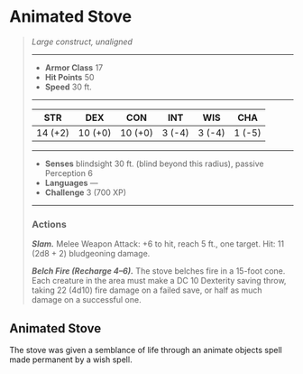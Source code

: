 # Animated Stove
>*Large construct, unaligned*
>___
>- **Armor Class** 17
>- **Hit Points** 50
>- **Speed** 30 ft.
>___
>|STR|DEX|CON|INT|WIS|CHA|
>|:---:|:---:|:---:|:---:|:---:|:---:|
>|14 (+2)|10 (+0)|10 (+0)|3 (-4)|3 (-4)|1 (-5)|
>___
>- **Senses** blindsight 30 ft. (blind beyond this radius), passive Perception 6
>- **Languages** —
>- **Challenge** 3 (700 XP)
>___
>### Actions
>***Slam.*** Melee Weapon Attack: +6 to hit, reach 5 ft., one target. Hit: 11 (2d8 + 2) bludgeoning damage.  
>
>***Belch Fire (Recharge 4–6).*** The stove belches fire in a 15-foot cone. Each creature in the area must make a DC 10 Dexterity saving throw, taking 22 (4d10) fire damage on a failed save, or half as much damage on a successful one.
## Animated Stove
The stove was given a semblance of life through an animate objects spell made permanent by a wish spell.